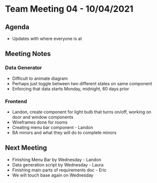 # Team Meeting 04 - 10/04/2021

## Agenda

- Updates with where everyone is at

## Meeting Notes

### Data Generator

- Difficult to animate diagram
- Perhaps just toggle between two different states on same component
- Enforcing that data starts Monday, midnight, 60 days prior

### Frontend

- Landon, create component for light bulb that turns on/off, working on door and window components
- Wireframes done for rooms
- Creating menu bar component - Landon
- BA minors and what they will do to complete minors

## Next Meeting

- Finishing Menu Bar by Wednesday - Landon
- Data generation script by Wednesday - Laura
- Finishing main parts of requirements doc - Eric
- We will touch base again on Wednesday
